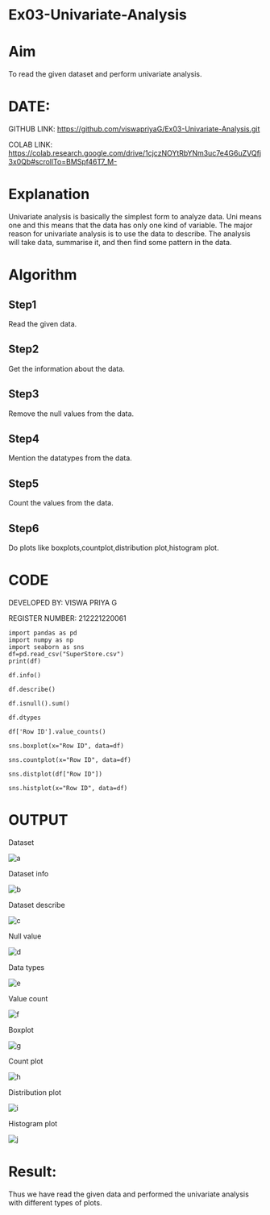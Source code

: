 # Ex03-Univariate-Analysis

# Aim
To read the given dataset and perform univariate analysis.

# DATE:

GITHUB LINK: https://github.com/viswapriyaG/Ex03-Univariate-Analysis.git

COLAB LINK: https://colab.research.google.com/drive/1cjczNOYtRbYNm3uc7e4G6uZVQfj3x0Qb#scrollTo=BMSpf46T7_M-


# Explanation
Univariate analysis is basically the simplest form to analyze data. Uni means one and this means that the data has only one kind of variable. The major reason for univariate analysis is to use the data to describe. The analysis will take data, summarise it, and then find some pattern in the data.

# Algorithm
## Step1 

Read the given data.

## Step2 

Get the information about the data.

## Step3 

Remove the null values from the data.

## Step4 

Mention the datatypes from the data.

## Step5 

Count the values from the data.

## Step6 

Do plots like boxplots,countplot,distribution plot,histogram plot.

# CODE

DEVELOPED BY: VISWA PRIYA G

REGISTER NUMBER: 212221220061

```
import pandas as pd
import numpy as np
import seaborn as sns
df=pd.read_csv("SuperStore.csv")
print(df)

df.info()

df.describe()

df.isnull().sum()

df.dtypes

df['Row ID'].value_counts()

sns.boxplot(x="Row ID", data=df)

sns.countplot(x="Row ID", data=df)

sns.distplot(df["Row ID"])

sns.histplot(x="Row ID", data=df)

```

# OUTPUT

Dataset 

![a](https://github.com/viswapriyaG/Ex03-Univariate-Analysis/assets/131427787/08fc4807-ddfe-4a16-88dc-382bd3e714b8)


Dataset info

![b](https://github.com/viswapriyaG/Ex03-Univariate-Analysis/assets/131427787/726aab46-addc-4f49-9c9f-34901a6d7586)


Dataset describe

![c](https://github.com/viswapriyaG/Ex03-Univariate-Analysis/assets/131427787/3be3493e-8787-4c13-97fb-d63b577ff00b)


Null value

![d](https://github.com/viswapriyaG/Ex03-Univariate-Analysis/assets/131427787/688bfba5-bf91-43d3-b7bd-f6976e0be896)


Data types

![e](https://github.com/viswapriyaG/Ex03-Univariate-Analysis/assets/131427787/dfc4bb67-546c-457f-8179-10e45f6a3d3c)


Value count

![f](https://github.com/viswapriyaG/Ex03-Univariate-Analysis/assets/131427787/f75a8fc3-6c13-4190-83c1-b3db5b8ab1f3)


Boxplot

![g](https://github.com/viswapriyaG/Ex03-Univariate-Analysis/assets/131427787/b1d54164-c166-4a00-9cc4-414600ebcc4f)


Count plot

![h](https://github.com/viswapriyaG/Ex03-Univariate-Analysis/assets/131427787/8d4b7ff8-81ab-4e4e-b4d6-bf8bace5115d)


Distribution plot

![i](https://github.com/viswapriyaG/Ex03-Univariate-Analysis/assets/131427787/eeebd181-eacc-4241-9401-cbab3c8dea92)


Histogram plot

![j](https://github.com/viswapriyaG/Ex03-Univariate-Analysis/assets/131427787/723326ad-085e-4989-8204-6ca77aafc715)


# Result:
Thus we have read the given data and performed the univariate analysis with different types of plots.

